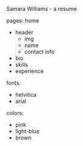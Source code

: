Samara Williams - a resume

pages: home
- header
    - img
    - name
    - contact info
- bio
- skills
- experience

fonts:
- helvitica
- arial

colors:
- pink
- light-blue
- brown